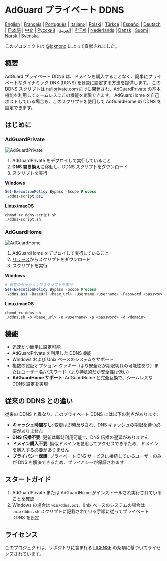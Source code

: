 # AdGuard プライベート DDNS

[English](readme.md) | [Français](readme.fr.md) | [Português](readme.pt.md) | [Italiano](readme.it.md) | [Polski](readme.pl.md) | [Türkçe](readme.tr.md) | [Español](readme.es.md) | [Deutsch](readme.de.md) | [日本語](readme.ja.md) | [中文](readme.zh.md) | [Русский](readme.ru.md) | [العربية](readme.ar.md) | [한국어](readme.ko.md) | [Nederlands](readme.nl.md) | [Dansk](readme.da.md) | [Suomi](readme.fi.md) | [Norsk](readme.no.md) | [Svenska](readme.sv.md)

このプロジェクトは [@jqknono](https://github.com/jqknono) によって貢献されました。

## 概要

AdGuard プライベート DDNS は、ドメインを購入することなく、簡単にプライベートなダイナミック DNS (DDNS) を迅速に設定する方法を提供します。
この DDNS スクリプトは [nullprivate.com](https://nullprivate.com) 向けに開発され、AdGuardPrivate の基本機能を利用してシームレスにこの機能を実現できます。
AdGuardHome を自己ホストしている場合も、このスクリプトを使用して AdGuardHome の DDNS を設定できます。

## はじめに

### AdGuardPrivate

![AdGuardPrivate](./assets/nullprivate.webp)

1. AdGuardPrivate をデプロイして実行していること
2. **DNS 書き換え**に移動し、DDNS スクリプトをダウンロード
3. スクリプトを実行

**Windows**

```powershell
Set-ExecutionPolicy Bypass -Scope Process
.\ddns-script.ps1
```

**Linux/macOS**

```shell
chmod +x ddns-script.sh
./ddns-script.sh
```

### AdGuardHome

![AdGuardHome](./assets/adguardhome.webp)

1. AdGuardHome をデプロイして実行していること
2. [リリース](https://github.com/AdGuardPrivate/nullprivate-ddns/releases)からスクリプトをダウンロード
3. スクリプトを実行

**Windows**

```powershell
# 現在のセッションでスクリプトを実行
Set-ExecutionPolicy Bypass -Scope Process
.\ddns.ps1 -BaseUrl <base_url> -Username <username> -Password <password> -Domain <domain>
```

**Linux/macOS**

```shell
chmod +x ddns.sh
./ddns.sh -b <base_url> -u <username> -p <password> -d <domain>
```

## 機能

- 迅速かつ簡単に設定可能
- AdGuardPrivate を利用した DDNS 機能
- Windows および Unix ベースのシステムをサポート
- 複数の認証オプション: クッキー（より安全だが期限切れの可能性あり）またはユーザー名/パスワード（より持続的だが安全性は低い）
- **AdGuardHome サポート**: AdGuardHome と完全互換で、シームレスな DDNS 設定を実現

## 従来の DDNS との違い

従来の DDNS と異なり、このプライベート DDNS には以下の利点があります:

- **キャッシュ時間なし**: 変更は即時反映され、DNS キャッシュの期限を待つ必要がありません
- **DNS 伝播不要**: 更新は即時利用可能で、DNS 伝播の遅延がありません
- **ドメイン購入不要**: 疑似ドメインを使用してアクセスできるため、ドメインを購入する必要がありません
- **プライバシー保護**: プライベート DNS サービスに接続しているユーザーのみが DNS を解決できるため、プライバシーが保証されます

## スタートガイド

1. AdGuardPrivate または AdGuardHome がインストールされ実行されていることを確認
2. Windows の場合は `win/ddns.ps1`、Unix ベースのシステムの場合は `unix/ddns.sh` スクリプトに記載されている手順に従ってプライベート DDNS を設定

## ライセンス

このプロジェクトは、リポジトリに含まれる [LICENSE](LICENSE) の条項に基づいてライセンスされています。